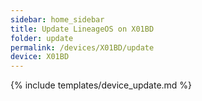 ```yaml
---
sidebar: home_sidebar
title: Update LineageOS on X01BD
folder: update
permalink: /devices/X01BD/update
device: X01BD
---
```

{% include templates/device_update.md %}
